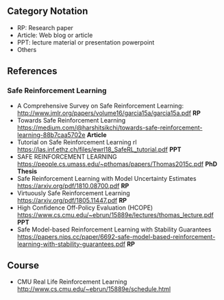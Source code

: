 ## Category Notation

- RP: Research paper
- Article: Web blog or article
- PPT: lecture material or presentation powerpoint
- Others



## References

### Safe Reinforcement Learning

- A Comprehensive Survey on Safe Reinforcement Learning: http://www.jmlr.org/papers/volume16/garcia15a/garcia15a.pdf  **RP**
- Towards Safe Reinforcement Learning https://medium.com/@harshitsikchi/towards-safe-reinforcement-learning-88b7caa5702e  **Article**
- Tutorial on Safe Reinforcement Learning rl https://las.inf.ethz.ch/files/ewrl18_SafeRL_tutorial.pdf  **PPT**
- SAFE REINFORCEMENT LEARNING https://people.cs.umass.edu/~pthomas/papers/Thomas2015c.pdf **PhD Thesis**
- Safe Reinforcement Learning with Model Uncertainty Estimates https://arxiv.org/pdf/1810.08700.pdf   **RP**
- Virtuously Safe Reinforcement Learning https://arxiv.org/pdf/1805.11447.pdf   **RP**
- High Confidence Off-Policy Evaluation (HCOPE) https://www.cs.cmu.edu/~ebrun/15889e/lectures/thomas_lecture.pdf   **PPT**
- Safe Model-based Reinforcement Learning with Stability Guarantees https://papers.nips.cc/paper/6692-safe-model-based-reinforcement-learning-with-stability-guarantees.pdf  **RP**



## Course

- CMU Real Life Reinforcement Learning http://www.cs.cmu.edu/~ebrun/15889e/schedule.html